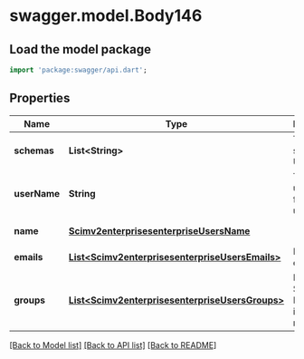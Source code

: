 # swagger.model.Body146

## Load the model package
```dart
import 'package:swagger/api.dart';
```

## Properties
Name | Type | Description | Notes
------------ | ------------- | ------------- | -------------
**schemas** | **List&lt;String&gt;** | The SCIM schema URIs. | [default to []]
**userName** | **String** | The username for the user. | [default to null]
**name** | [**Scimv2enterprisesenterpriseUsersName**](Scimv2enterprisesenterpriseUsersName.md) |  | [default to null]
**emails** | [**List&lt;Scimv2enterprisesenterpriseUsersEmails&gt;**](Scimv2enterprisesenterpriseUsersEmails.md) | List of user emails. | [default to []]
**groups** | [**List&lt;Scimv2enterprisesenterpriseUsersGroups&gt;**](Scimv2enterprisesenterpriseUsersGroups.md) | List of SCIM group IDs the user is a member of. | [optional] [default to []]

[[Back to Model list]](../README.md#documentation-for-models) [[Back to API list]](../README.md#documentation-for-api-endpoints) [[Back to README]](../README.md)

